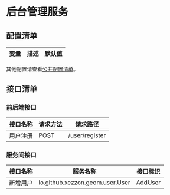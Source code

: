 # 后台管理服务

## 配置清单

| 变量 | 描述 | 默认值 |
|----|----|-----|

其他配置请查看[公共配置清单](../../geom-spring-boot-starter/README.md)。

## 接口清单

### 前后端接口

| 接口名称 | 请求方法 | 请求路径           |
|------|------|----------------|
| 用户注册 | POST | /user/register |

### 服务间接口

| 接口名称 | 服务名称                            | 接口标识    |
|------|---------------------------------|---------|
| 新增用户 | io.github.xezzon.geom.user.User | AddUser |

